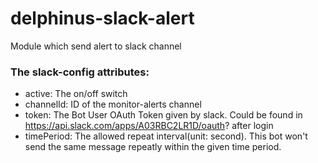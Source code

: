 # delphinus-slack-alert
Module which send alert to slack channel

### The slack-config attributes:
- active: The on/off switch
- channelId: ID of the monitor-alerts channel
- token: The Bot User OAuth Token given by slack. Could be found in https://api.slack.com/apps/A03RBC2LR1D/oauth? after login
- timePeriod: The allowed repeat interval(unit: second). This bot won't send the same message repeatly within the given time period.
